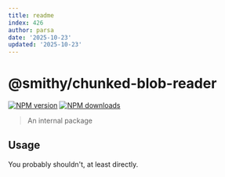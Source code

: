 ```yaml
---
title: readme
index: 426
author: parsa
date: '2025-10-23'
updated: '2025-10-23'
---
```

# @smithy/chunked-blob-reader

[![NPM version](https://img.shields.io/npm/v/@smithy/chunked-blob-reader/latest.svg)](https://www.npmjs.com/package/@smithy/chunked-blob-reader)
[![NPM downloads](https://img.shields.io/npm/dm/@smithy/chunked-blob-reader.svg)](https://www.npmjs.com/package/@smithy/chunked-blob-reader)

> An internal package

## Usage

You probably shouldn't, at least directly.
